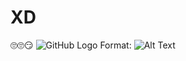 # XD
:roll_eyes::roll_eyes::smirk:
![GitHub Logo](/images/logo.png)
Format: ![Alt Text](https://i.pinimg.com/736x/9f/3b/82/9f3b8239da1cb0c05d6902a6b7f5cc4e.jpg)
